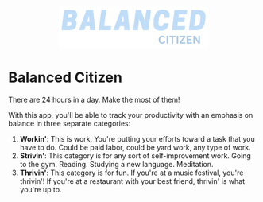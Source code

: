<p align="center">
<img src="/public/balanced-citizen-logo.png" width="300" alt="logo"/>
</p>

# Balanced Citizen

There are 24 hours in a day. Make the most of them!

With this app, you'll be able to track your productivity with an emphasis on balance in three separate categories:

1. **Workin'**: This is work. You're putting your efforts toward a task that you have to do. Could be paid labor, could be yard work, any type of work.
2. **Strivin'**: This category is for any sort of self-improvement work. Going to the gym. Reading. Studying a new language. Meditation.
3. **Thrivin'**: This category is for fun. If you're at a music festival, you're thrivin'! If you're at a restaurant with your best friend, thrivin' is what you're up to.
